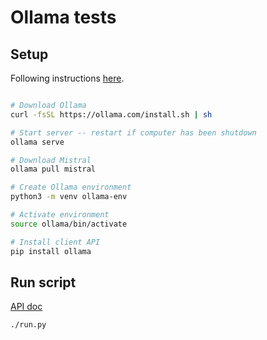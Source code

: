 # Ollama tests

## Setup

Following instructions [here](https://github.com/RamiKrispin/ollama-poc?tab=readme-ov-file#setting-up-ollama).

```sh

# Download Ollama
curl -fsSL https://ollama.com/install.sh | sh

# Start server -- restart if computer has been shutdown
ollama serve

# Download Mistral
ollama pull mistral

# Create Ollama environment
python3 -m venv ollama-env

# Activate environment
source ollama/bin/activate

# Install client API
pip install ollama

```

## Run script

[API doc](https://github.com/ollama/ollama/blob/main/docs/api.md#generate-a-completion)


```sh
./run.py
```
